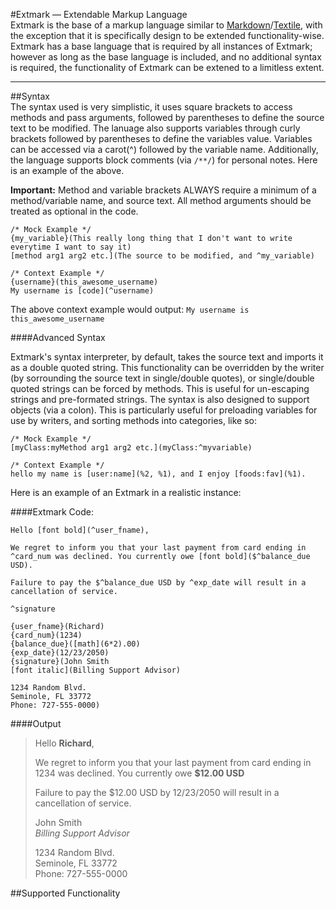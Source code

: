 #Extmark &mdash; Extendable Markup Language  
Extmark is the base of a markup language similar to [Markdown]()/[Textile](), with the exception that it is specifically design to be extended functionality-wise. Extmark has a base language that is required by all instances of Extmark; however as long as the base language is included, and no additional syntax is required, the functionality of Extmark can be extened to a limitless extent.

---

##Syntax  
The syntax used is very simplistic, it uses square brackets to access methods and pass arguments, followed by parentheses to define the source text to be modified. The lanuage also supports variables through curly brackets followed by parentheses to define the variables value. Variables can be accessed via a carot(^) followed by the variable name. Additionally, the language supports block comments (via `/**/`) for personal notes. Here is an example of the above.  

**Important:** Method and variable brackets ALWAYS require a minimum of a method/variable name, and source text. All method arguments should be treated as optional in the code.

```
/* Mock Example */
{my_variable}(This really long thing that I don't want to write everytime I want to say it)  
[method arg1 arg2 etc.](The source to be modified, and ^my_variable)  

/* Context Example */
{username}(this_awesome_username)
My username is [code](^username)
```

The above context example would output: `My username is this_awesome_username`

####Advanced Syntax

Extmark's syntax interpreter, by default, takes the source text and imports it as a double quoted string. This functionality can be overridden by the writer (by sorrounding the source text in single/double quotes), or single/double quoted strings can be forced by methods. This is useful for un-escaping strings and pre-formated strings. The syntax is also designed to support objects (via a colon). This is particularly useful for preloading variables for use by writers, and sorting methods into categories, like so:

```
/* Mock Example */
[myClass:myMethod arg1 arg2 etc.](myClass:^myvariable)

/* Context Example */
hello my name is [user:name](%2, %1), and I enjoy [foods:fav](%1).
```

Here is an example of an Extmark in a realistic instance:  

####Extmark Code:  
```
Hello [font bold](^user_fname),  

We regret to inform you that your last payment from card ending in ^card_num was declined. You currently owe [font bold]($^balance_due USD).  

Failure to pay the $^balance_due USD by ^exp_date will result in a cancellation of service.  

^signature  

{user_fname}(Richard)  
{card_num}(1234)  
{balance_due}([math](6*2).00)  
{exp_date}(12/23/2050)  
{signature}(John Smith  
[font italic](Billing Support Advisor)  

1234 Random Blvd.  
Seminole, FL 33772  
Phone: 727-555-0000)  
```

####Output  
> Hello **Richard**,  
>   
> We regret to inform you that your last payment from card ending in 1234 was declined. You currently owe **$12.00 USD**  
>   
> Failure to pay the $12.00 USD by 12/23/2050 will result in a cancellation of service.  
>   
> John Smith  
> *Billing Support Advisor*  
>   
> 1234 Random Blvd.  
> Seminole, FL 33772  
> Phone: 727-555-0000  

##Supported Functionality






